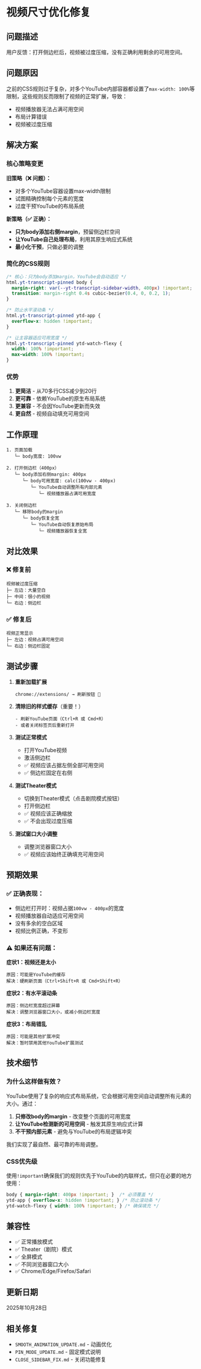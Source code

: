 # 视频尺寸优化修复

## 问题描述

用户反馈：打开侧边栏后，视频被过度压缩，没有正确利用剩余的可用空间。

## 问题原因

之前的CSS规则过于复杂，对多个YouTube内部容器都设置了`max-width: 100%`等限制，这些规则反而限制了视频的正常扩展，导致：
- 视频播放器无法占满可用空间
- 布局计算错误
- 视频被过度压缩

## 解决方案

### 核心策略变更

**旧策略（❌ 问题）：**
- 对多个YouTube容器设置max-width限制
- 试图精确控制每个元素的宽度
- 过度干预YouTube的布局系统

**新策略（✅ 正确）：**
- **只为body添加右侧margin**，预留侧边栏空间
- **让YouTube自己处理布局**，利用其原生响应式系统
- **最小化干预**，只做必要的调整

### 简化的CSS规则

```css
/* 核心：只为body添加margin，YouTube会自动适应 */
html.yt-transcript-pinned body { 
  margin-right: var(--yt-transcript-sidebar-width, 400px) !important; 
  transition: margin-right 0.4s cubic-bezier(0.4, 0, 0.2, 1); 
}

/* 防止水平滚动条 */
html.yt-transcript-pinned ytd-app {
  overflow-x: hidden !important;
}

/* 让主容器适应可用宽度 */
html.yt-transcript-pinned ytd-watch-flexy {
  width: 100% !important;
  max-width: 100% !important;
}
```

### 优势

1. **更简洁** - 从70多行CSS减少到20行
2. **更可靠** - 依赖YouTube的原生布局系统
3. **更兼容** - 不会因YouTube更新而失效
4. **更自然** - 视频自动填充可用空间

## 工作原理

```
1. 页面加载
   └─ body宽度: 100vw

2. 打开侧边栏（400px）
   └─ body添加右侧margin: 400px
      └─ body可用宽度: calc(100vw - 400px)
         └─ YouTube自动调整所有内部元素
            └─ 视频播放器占满可用宽度

3. 关闭侧边栏
   └─ 移除body的margin
      └─ body恢复全宽
         └─ YouTube自动恢复原始布局
            └─ 视频播放器恢复全宽
```

## 对比效果

### ❌ 修复前
```
视频被过度压缩
├─ 左边：大量空白
├─ 中间：很小的视频
└─ 右边：侧边栏
```

### ✅ 修复后
```
视频正常显示
├─ 左边：视频占满可用空间
└─ 右边：侧边栏固定
```

## 测试步骤

1. **重新加载扩展**
   ```
   chrome://extensions/ → 刷新按钮 🔄
   ```

2. **清除旧的样式缓存**（重要！）
   ```
   - 刷新YouTube页面（Ctrl+R 或 Cmd+R）
   - 或者关闭标签页后重新打开
   ```

3. **测试正常模式**
   - 打开YouTube视频
   - 激活侧边栏
   - ✅ 视频应该占据左侧全部可用空间
   - ✅ 侧边栏固定在右侧

4. **测试Theater模式**
   - 切换到Theater模式（点击剧院模式按钮）
   - 打开侧边栏
   - ✅ 视频应该正确缩放
   - ✅ 不会出现过度压缩

5. **测试窗口大小调整**
   - 调整浏览器窗口大小
   - ✅ 视频应该始终正确填充可用空间

## 预期效果

### ✅ 正确表现：
- 侧边栏打开时：视频占据`100vw - 400px`的宽度
- 视频播放器自动适应可用空间
- 没有多余的空白区域
- 视频比例正确，不变形

### ⚠️ 如果还有问题：

**症状1：视频还是太小**
```
原因：可能是YouTube的缓存
解决：硬刷新页面（Ctrl+Shift+R 或 Cmd+Shift+R）
```

**症状2：有水平滚动条**
```
原因：侧边栏宽度超过屏幕
解决：调整浏览器窗口大小，或减小侧边栏宽度
```

**症状3：布局错乱**
```
原因：可能是其他扩展冲突
解决：暂时禁用其他YouTube扩展测试
```

## 技术细节

### 为什么这样做有效？

YouTube使用了复杂的响应式布局系统，它会根据可用空间自动调整所有元素的大小。通过：

1. **只修改body的margin** - 改变整个页面的可用宽度
2. **让YouTube检测新的可用空间** - 触发其原生响应式计算
3. **不干预内部元素** - 避免与YouTube的布局逻辑冲突

我们实现了最自然、最可靠的布局调整。

### CSS优先级

使用`!important`确保我们的规则优先于YouTube的内联样式，但只在必要的地方使用：

```css
body { margin-right: 400px !important; }  /* 必须覆盖 */
ytd-app { overflow-x: hidden !important; } /* 防止滚动条 */
ytd-watch-flexy { width: 100% !important; } /* 确保填充 */
```

## 兼容性

- ✅ 正常播放模式
- ✅ Theater（剧院）模式  
- ✅ 全屏模式
- ✅ 不同浏览器窗口大小
- ✅ Chrome/Edge/Firefox/Safari

## 更新日期
2025年10月28日

## 相关修复
- `SMOOTH_ANIMATION_UPDATE.md` - 动画优化
- `PIN_MODE_UPDATE.md` - 固定模式说明
- `CLOSE_SIDEBAR_FIX.md` - 关闭功能修复

